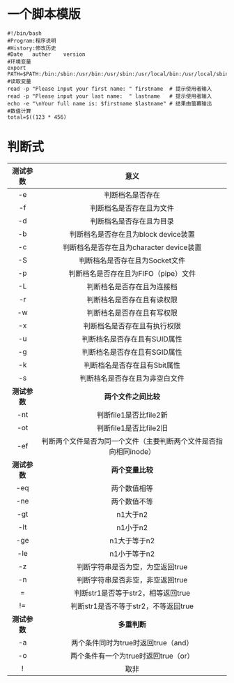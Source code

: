 # 一个脚本模版 #
```
#!/bin/bash
#Program:程序说明
#History:修改历史
#Date   auther    version
#环境变量
export PATH=$PATH:/bin:/sbin:/usr/bin:/usr/sbin:/usr/local/bin:/usr/local/sbin:~/bin
#读取变量
read -p "Please input your first name: " firstname  # 提示使用者输入
read -p "Please input your last name:  " lastname   # 提示使用者输入
echo -e "\nYour full name is: $firstname $lastname" # 结果由萤幕输出
#数值计算
total=$((123 * 456)
```
# 判断式 #

|测试参数|意义|
|:-:|:-:|
|-e|判断档名是否存在|
|-f|判断档名是否存在且为文件|
|-d|判断档名是否存在且为目录|
|-b|判断档名是否存在且为block device装置|
|-c|判断档名是否存在且为character device装置|
|-S|判断档名是否存在且为Socket文件|
|-p|判断档名是否存在且为FIFO（pipe）文件|
|-L|判断档名是否存在且为连接档|
|-r|判断档名是否存在且有读权限|
|-w|判断档名是否存在且有写权限|
|-x|判断档名是否存在且有执行权限|
|-u|判断档名是否存在且有SUID属性|
|-g|判断档名是否存在且有SGID属性|
|-k|判断档名是否存在且有Sbit属性|
|-s|判断档名是否存在且为非空白文件|
|**测试参数**|**两个文件之间比较**|
|-nt|判断file1是否比file2新|
|-ot|判断file1是否比file2旧|
|-ef|判断两个文件是否为同一个文件（主要判断两个文件是否指向相同inode）|
|**测试参数**|**两个变量比较**|
|-eq|两个数值相等|
|-ne|两个数值不等|
|-gt|n1大于n2|
|-lt|n1小于n2|
|-ge|n1大于等于n2|
|-le|n1小于等于n2|
|-z|判断字符串是否为空，为空返回true|
|-n|判断字符串是否非空，非空返回true|
|=|判断str1是否等于str2，相等返回true|
|!=|判断str1是否不等于str2，不等返回true|
|**测试参数**|**多重判断**|
|-a|两个条件同时为true时返回true（and）|
|-o|两个条件有一个为true时返回true（or）|
|!|取非|
